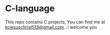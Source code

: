 # C-language
This repo contains C projects,
You can find me at kcjesuschrist513@gmail.com...i welcome you
